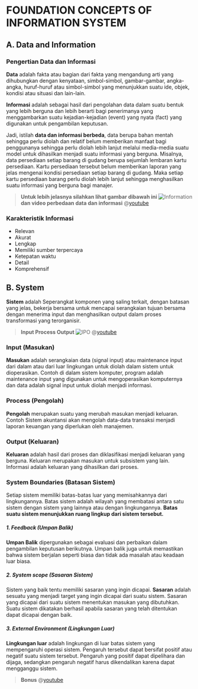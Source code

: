 # FOUNDATION CONCEPTS OF INFORMATION SYSTEM
## A. Data and Information
### Pengertian Data dan Informasi
__Data__ adalah fakta atau bagian dari fakta yang mengandung arti yang dihubungkan dengan kenyataan, simbol-simbol, gambar-gambar, angka-angka, huruf-huruf atau simbol-simbol yang menunjukkan suatu ide, objek, kondisi atau situasi dan lain-lain.  

__Informasi__ adalah sebagai hasil dari pengolahan data dalam suatu bentuk yang lebih berguna dan lebih berarti bagi penerimanya yang menggambarkan suatu kejadian-kejadian (event) yang nyata (fact) yang digunakan untuk pengambilan keputusan.

Jadi, istilah __data dan informasi berbeda__, data berupa bahan mentah sehingga perlu diolah dan relatif belum memberikan manfaat bagi penggunanya sehingga perlu diolah lebih lanjut melalui media-media suatu model untuk dihasilkan menjadi suatu informasi yang berguna. Misalnya, data persediaan setiap barang di gudang berupa sejumlah lembaran kartu persediaan. Kartu persediaan tersebut belum memberikan laporan yang jelas mengenai kondisi persediaan setiap barang di gudang. Maka setiap kartu persediaan barang perlu diolah lebih lanjut sehingga menghasilkan suatu informasi yang berguna bagi manajer.

> __Untuk lebih jelasnya silahkan lihat gambar dibawah ini__
>![Information](https://www.researchgate.net/profile/Subhash_Kundu/post/What_is_the_difference_between_data_and_information/attachment/59d62e8779197b807798cb9e/AS%3A354704249901056%401461579491444/image/data-information.jpg)
>__dan video perbedaan data dan informasi__
>@[youtube](Yrv7v6eu0iQ)  

### Karakteristik Informasi
* Relevan
* Akurat
* Lengkap
* Memiliki sumber terpercaya
* Ketepatan waktu
* Detail
* Komprehensif

## B. System
__Sistem__ adalah Seperangkat komponen yang saling terkait, dengan batasan yang jelas, bekerja bersama untuk mencapai serangkaian tujuan bersama dengan menerima input dan menghasilkan output dalam proses transformasi yang terorganisir.
> __Input Process Output__
> ![IPO](http://systemsmrthomas.weebly.com/uploads/3/9/1/9/39197021/7872217_orig.png)
> @[youtube](DBRNE3A5Wvw)

### Input (Masukan)
__Masukan__ adalah serangkaian data (signal input) atau maintenance input dari dalam atau dari luar lingkungan untuk diolah dalam sistem untuk dioperasikan. Contoh di dalam sistem komputer, program adalah maintenance input yang digunakan untuk mengoperasikan komputernya dan data adalah signal input untuk diolah menjadi informasi.  

### Process (Pengolah)
__Pengolah__ merupakan suatu yang merubah masukan menjadi keluaran. Contoh Sistem akuntansi akan mengolah data-data transaksi menjadi laporan keuangan yang diperlukan oleh manajemen.

### Output (Keluaran)  
__Keluaran__ adalah hasil dari proses dan diklasifikasi menjadi keluaran yang berguna. Keluaran merupakan masukan untuk subsistem yang lain. Informasi adalah keluaran yang dihasilkan dari proses.

### System Boundaries (Batasan Sistem)
Setiap sistem memiliki batas-batas luar yang memisahkannya dari lingkungannya. Batas sistem adalah wilayah yang membatasi antara satu sistem dengan sistem yang lainnya atau dengan lingkungannya. __Batas suatu sistem menunjukkan ruang lingkup dari sistem tersebut.__

##### 1. Feedback (Umpan Balik)
__Umpan Balik__ dipergunakan sebagai evaluasi dan perbaikan dalam pengambilan keputusan berikutnya. Umpan balik juga untuk memastikan bahwa sistem berjalan seperti biasa dan tidak ada masalah atau keadaan luar biasa.  

##### 2. System scope (Sasaran Sistem)
Sistem yang baik tentu memiliki sasaran yang ingin dicapai. __Sasaran__ adalah sesuatu yang menjadi target yang ingin dicapai dari suatu sistem. Sasaran yang dicapai dari suatu sistem menentukan masukan yang dibutuhkan. Suatu sistem dikatakan berhasil apabila sasaran yang telah ditentukan dapat dicapai dengan baik.  

##### 3. External Environment (Lingkungan Luar)
__Lingkungan luar__ adalah lingkungan di luar batas sistem yang mempengaruhi operasi sistem. Pengaruh tersebut dapat bersifat positif atau negatif suatu sistem tersebut. Pengaruh yang positif dapat dipelihara dan dijaga, sedangkan pengaruh negatif harus dikendalikan karena dapat mengganggu sistem.

> __Bonus__
> @[youtube](Qujsd4vkqFI)
